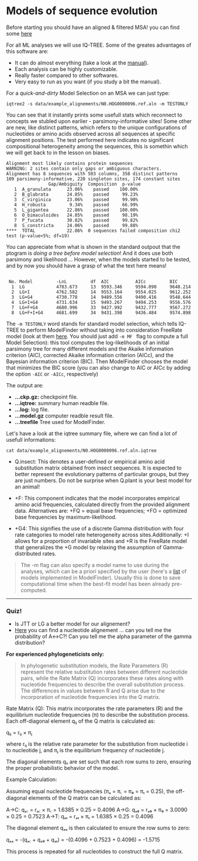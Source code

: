 # Models of sequence evolution

Before starting you should have an aligned & filtered MSA! you can find some [here](https://github.com/for-giobbe/MP25/tree/main/data/example_alignements)

For all ML analyses we will use IQ-TREE. Some of the greates advantages of this software are:

 * It can do almost everything (take a look at the [manual](http://www.iqtree.org/doc/)).
 * Each analysis can be highly customizable.
 * Really faster compared to other softwares.
 * Very easy to run as you want (if you study a bit the manual).

For a *quick-and-dirty* Model Selection on an MSA we can just type:

```
iqtree2 -s data/example_alignements/N0.HOG0000096.ref.aln -m TESTONLY
```
You can see that it instantly prints some usefull stats which reconnect to concepts we stubled upon earlier - parsimony-informative sites! Some other are new, like distinct patterns, which refers to the unique configurations of nucleotides or amino acids observed across all sequences at specific alignment positions. The test performed here indicates no significant compositional heterogeneity among the sequences, this is somethin which we will get back to in the lesson on biases.

```
Alignment most likely contains protein sequences
WARNING: 2 sites contain only gaps or ambiguous characters.
Alignment has 8 sequences with 503 columns, 358 distinct patterns
109 parsimony-informative, 220 singleton sites, 174 constant sites
                Gap/Ambiguity  Composition  p-value
   1  A_granulata      23.06%    passed    100.00%
   2  B_glabrata       24.85%    passed     99.23%
   3  C_virginica      23.06%    passed     99.90%
   4  H_robusta         9.34%    passed     66.99%
   5  L_gigantea       22.86%    passed    100.00%
   6  O_bimaculoides   24.85%    passed     98.19%
   7  P_fucata         30.82%    passed     99.82%
   8  S_constricta     24.06%    passed     99.88%
****  TOTAL            22.86%  0 sequences failed composition chi2 test (p-value<5%; df=19)
```

You can appreciate from what is shown in the standard outpout that the ptogram is *doing a tree before model selection*! And it does use both parsimony and likelihood ... However, when the models started to be tested, and by now you should have a grasp of what the text here means!

```

 No. Model         -LnL         df  AIC          AICc         BIC
  1  LG            4783.673     13  9593.346     9594.090     9648.214
  2  LG+I          4762.582     14  9553.164     9554.025     9612.252
  3  LG+G4         4730.778     14  9489.556     9490.416     9548.644
  4  LG+I+G4       4731.634     15  9493.267     9494.253     9556.576
  7  LG+F+G4       4680.996     33  9427.992     9432.777     9567.272
  8  LG+F+I+G4     4681.699     34  9431.398     9436.484     9574.898
```

The ```-m TESTONLY``` word stands for  standard model selection, which tells IQ-TREE to perform ModelFinder without taking into consideration FreeRate model (look at them [here](https://www.nature.com/articles/nmeth.4285). You should just add ```-m MF ``` flag to compute a full Model Selection): this tool computes the log-likelihoods of an initial parsimony tree for many different models and the Akaike information criterion (AIC), corrected Akaike information criterion (AICc), and the Bayesian information criterion (BIC). Then ModelFinder chooses the model that minimizes the BIC score (you can also change to AIC or AICc by adding the option ```-AIC``` or ```-AICc```, respectively)

The output are:

 * **...ckp.gz:** checkpoint file.
 * **...iqtree:** summary human readble file.
 * **...log:** log file.
 * **...model.gz** computer readble result file.
 * **...treefile** Tree used for ModelFinder.

Let's have a look at the iqtree summary file, where we can find a lot of usefull informations:

```
cat data/example_alignements/N0.HOG0000096.ref.aln.iqtree
```


- Q.insect: This denotes a user-defined or empirical amino acid substitution matrix obtained  from insect sequences. It is expected to better represent the evolutionary patterns of particular groups, but  they are just numbers. Do not be surprise when Q.plant is your best model for an animal!

- +F: This component indicates that the model incorporates empirical amino acid frequencies, calculated directly from the provided alignment data. Alternatives are: +FQ	= equal base frequencies; +FO	= optimized base frequencies by maximum-likelihood.

- +G4: This signifies the use of a discrete Gamma distribution with four rate categories to model rate heterogeneity across sites.Additionally: +I	allows for a proportion of invariable sites and +R is the FreeRate model that generalizes the +G model by relaxing the assumption of Gamma-distributed rates.


>The -m flag can also specify a model name to use during the analyses, which can be a priori specified by the user (here's a [list](http://www.iqtree.org/doc/Substitution-Models) of models implemented in ModelFinder). Usually this is done to save computational time when the best-fit model has been already pre-computed.


---


### Quiz! 

- Is JTT or LG a better model for our alignement?
- [Here](https://github.com/for-giobbe/MP25/blob/main/data/example_alignements/Rhabdomeric1.nt.aln) you can find a nucleotide alignement ... can you tell me the probability of A↔C?! Can you tell me the alpha parameter of the gamma distribution?


__For experienced phylogeneticists only:__

>​In phylogenetic substitution models, the Rate Parameters (R) represent the relative substitution rates between different nucleotide pairs, while the Rate Matrix (Q) incorporates these rates along with nucleotide frequencies to describe the overall substitution process. The differences in values between R and Q arise due to the incorporation of nucleotide frequencies into the Q matrix.​

Rate Matrix (Q): This matrix incorporates the rate parameters (R) and the equilibrium nucleotide frequencies (π) to describe the substitution process. Each off-diagonal element qᵢⱼ of the Q matrix is calculated as:​

qᵢⱼ = rᵢⱼ × πⱼ

where rᵢⱼ is the relative rate parameter for the substitution from nucleotide i to nucleotide j, and πⱼ is the equilibrium frequency of nucleotide j.

The diagonal elements qᵢᵢ are set such that each row sums to zero, ensuring the proper probabilistic behavior of the model.

Example Calculation:

Assuming equal nucleotide frequencies (πₐ = π꜀ = π₉ = πₜ = 0.25), the off-diagonal elements of the Q matrix can be calculated as:​

A→C: qₐ꜀ = rₐ꜀ × π꜀ = 1.6385 × 0.25 = 0.4096​
A→G: qₐ₉ = rₐ₉ × π₉ = 3.0090 × 0.25 = 0.7523​
A→T: qₐₜ = rₐₜ × πₜ = 1.6385 × 0.25 = 0.4096​

The diagonal element qₐₐ is then calculated to ensure the row sums to zero:​

qₐₐ = -(qₐ꜀ + qₐ₉ + qₐₜ) = -(0.4096 + 0.7523 + 0.4096) = -1.5715​

This process is repeated for all nucleotides to construct the full Q matrix.

